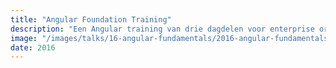 ```yaml
---
title: "Angular Foundation Training"
description: "Een Angular training van drie dagdelen voor enterprise organisaties"
image: "/images/talks/16-angular-fundamentals/2016-angular-fundamentals.jpg"
date: 2016
---
```

